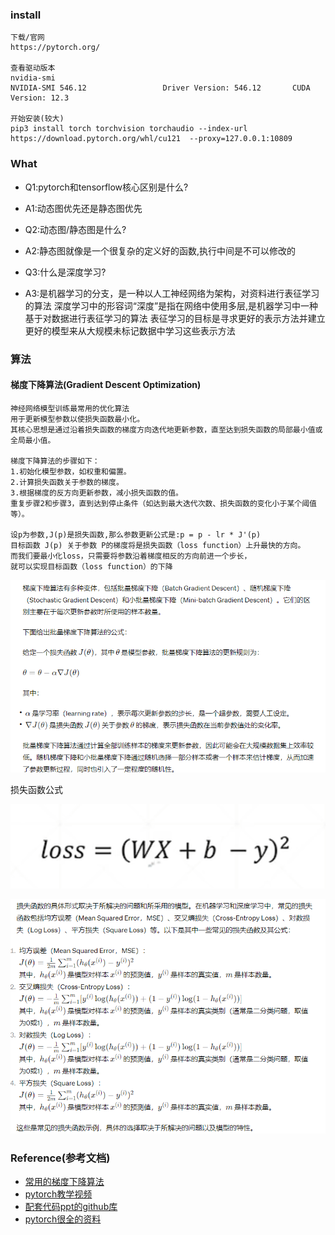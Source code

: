### install

```
下载/官网
https://pytorch.org/

查看驱动版本
nvidia-smi
NVIDIA-SMI 546.12                 Driver Version: 546.12       CUDA Version: 12.3

开始安装(较大)
pip3 install torch torchvision torchaudio --index-url https://download.pytorch.org/whl/cu121  --proxy=127.0.0.1:10809 
```

### What

- Q1:pytorch和tensorflow核心区别是什么?
- A1:动态图优先还是静态图优先


- Q2:动态图/静态图是什么?
- A2:静态图就像是一个很复杂的定义好的函数,执行中间是不可以修改的


- Q3:什么是深度学习?
- A3:是机器学习的分支，是一种以人工神经网络为架构，对资料进行表征学习的算法
  深度学习中的形容词“深度”是指在网络中使用多层,是机器学习中一种基于对数据进行表征学习的算法
  表征学习的目标是寻求更好的表示方法并建立更好的模型来从大规模未标记数据中学习这些表示方法

### 算法

#### 梯度下降算法(Gradient Descent Optimization)

```text
神经网络模型训练最常用的优化算法
用于更新模型参数以使损失函数最小化。
其核心思想是通过沿着损失函数的梯度方向迭代地更新参数，直至达到损失函数的局部最小值或全局最小值。

梯度下降算法的步骤如下：
1.初始化模型参数，如权重和偏置。
2.计算损失函数关于参数的梯度。
3.根据梯度的反方向更新参数，减小损失函数的值。
重复步骤2和步骤3，直到达到停止条件（如达到最大迭代次数、损失函数的变化小于某个阈值等）。

设p为参数,J(p)是损失函数,那么参数更新公式是:p = p - lr * J'(p)
目标函数 J(p) 关于参数 P的梯度将是损失函数（loss function）上升最快的方向。
而我们要最小化loss，只需要将参数沿着梯度相反的方向前进一个步长，
就可以实现目标函数（loss function）的下降
```

![img.png](..%2Fusing_files%2Fimg%2FPyTorch2%2Flinear%2Fimg.png)

损失函数公式

![img_1.png](..%2Fusing_files%2Fimg%2FPyTorch2%2Flinear%2Fimg_1.png)

![img_2.png](..%2Fusing_files%2Fimg%2FPyTorch2%2Flinear%2Fimg_2.png)

### Reference(参考文档)

* [常用的梯度下降算法](https://zhuanlan.zhihu.com/p/31630368)
* [pytorch教学视频](https://www.bilibili.com/video/BV1TN411k7hT)
* [配套代码ppt的github库](https://github.com/aceliuchanghong/Deep-Learning-with-PyTorch-Tutorials)
* [pytorch很全的资料](https://github.com/aceliuchanghong/Pytorch-NLP)
